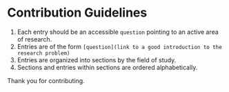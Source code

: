 # Contribution Guidelines

1. Each entry should be an accessible `question` pointing to an active area of research.
2. Entries are of the form `[question](link to a good introduction to the research problem)`
3. Entries are organized into sections by the field of study.
4. Sections and entries within sections are ordered alphabetically.

Thank you for contributing.
